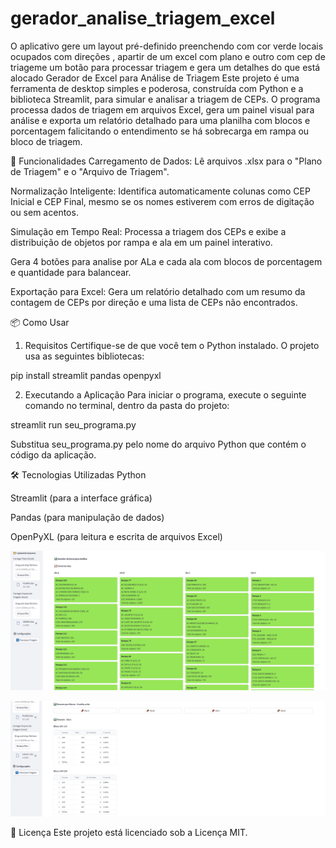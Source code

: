 # gerador_analise_triagem_excel

O aplicativo gere um layout pré-definido preenchendo com cor verde locais ocupados com direções , apartir de um excel com plano e outro com cep de triageme um botão para processar triagem e gera um detalhes do que está alocado
Gerador de Excel para Análise de Triagem
Este projeto é uma ferramenta de desktop simples e poderosa, construída com Python e a biblioteca Streamlit, para simular e analisar a triagem de CEPs. O programa processa dados de triagem em arquivos Excel, gera um painel visual para análise e exporta um relatório detalhado para uma planilha com blocos e porcentagem falicitando o entendimento se há sobrecarga em rampa ou bloco de triagem.

🚀 Funcionalidades
Carregamento de Dados: Lê arquivos .xlsx para o "Plano de Triagem" e o "Arquivo de Triagem".

Normalização Inteligente: Identifica automaticamente colunas como CEP Inicial e CEP Final, mesmo se os nomes estiverem com erros de digitação ou sem acentos.

Simulação em Tempo Real: Processa a triagem dos CEPs e exibe a distribuição de objetos por rampa e ala em um painel interativo.

Gera 4 botões para analise por ALa e cada ala com blocos de porcentagem e quantidade para balancear.

Exportação para Excel: Gera um relatório detalhado com um resumo da contagem de CEPs por direção e uma lista de CEPs não encontrados.

📦 Como Usar
1. Requisitos
Certifique-se de que você tem o Python instalado. O projeto usa as seguintes bibliotecas:

pip install streamlit pandas openpyxl

2. Executando a Aplicação
Para iniciar o programa, execute o seguinte comando no terminal, dentro da pasta do projeto:

streamlit run seu_programa.py

Substitua seu_programa.py pelo nome do arquivo Python que contém o código da aplicação.



🛠️ Tecnologias Utilizadas
Python

Streamlit (para a interface gráfica)

Pandas (para manipulação de dados)

OpenPyXL (para leitura e escrita de arquivos Excel)

![Tela Layout](screen_first.PNG)

![Tela Layout modo Dark](screen_first1.PNG)



📄 Licença
Este projeto está licenciado sob a Licença MIT.


